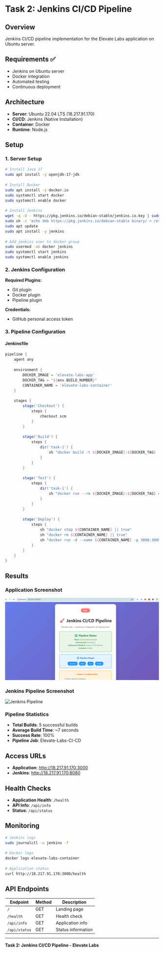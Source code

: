 # Task 2: Jenkins CI/CD Pipeline

## Overview
Jenkins CI/CD pipeline implementation for the Elevate Labs application on Ubuntu server.

## Requirements ✅
- Jenkins on Ubuntu server
- Docker integration
- Automated testing
- Continuous deployment

## Architecture
- **Server**: Ubuntu 22.04 LTS (18.217.91.170)
- **CI/CD**: Jenkins (Native Installation)
- **Container**: Docker
- **Runtime**: Node.js

## Setup

### 1. Server Setup
```bash
# Install Java 17
sudo apt install -y openjdk-17-jdk

# Install Docker
sudo apt install -y docker.io
sudo systemctl start docker
sudo systemctl enable docker

# Install Jenkins
wget -q -O - https://pkg.jenkins.io/debian-stable/jenkins.io.key | sudo apt-key add -
sudo sh -c 'echo deb https://pkg.jenkins.io/debian-stable binary/ > /etc/apt/sources.list.d/jenkins.list'
sudo apt update
sudo apt install -y jenkins

# Add jenkins user to docker group
sudo usermod -aG docker jenkins
sudo systemctl start jenkins
sudo systemctl enable jenkins
```

### 2. Jenkins Configuration
**Required Plugins:**
- Git plugin
- Docker plugin
- Pipeline plugin

**Credentials:**
- GitHub personal access token

### 3. Pipeline Configuration

#### Jenkinsfile
```groovy
pipeline {
    agent any
    
    environment {
        DOCKER_IMAGE = 'elevate-labs-app'
        DOCKER_TAG = "${env.BUILD_NUMBER}"
        CONTAINER_NAME = 'elevate-labs-container'
    }
    
    stages {
        stage('Checkout') {
            steps {
                checkout scm
            }
        }
        
        stage('Build') {
            steps {
                dir('task-1') {
                    sh "docker build -t ${DOCKER_IMAGE}:${DOCKER_TAG} ."
                }
            }
        }
        
        stage('Test') {
            steps {
                dir('task-1') {
                    sh "docker run --rm ${DOCKER_IMAGE}:${DOCKER_TAG} npm test"
                }
            }
        }
        
        stage('Deploy') {
            steps {
                sh "docker stop ${CONTAINER_NAME} || true"
                sh "docker rm ${CONTAINER_NAME} || true"
                sh "docker run -d --name ${CONTAINER_NAME} -p 3000:3000 ${DOCKER_IMAGE}:${DOCKER_TAG}"
            }
        }
    }
}
```

## Results

### Application Screenshot
![Task 2 Application](task-1/images/task-2-app.png)

### Jenkins Pipeline Screenshot
![Jenkins Pipeline](task-1/images/Jenkins-pipeline.png)

### Pipeline Statistics
- **Total Builds**: 5 successful builds
- **Average Build Time**: ~7 seconds
- **Success Rate**: 100%
- **Pipeline Job**: Elevate-Labs-CI-CD

## Access URLs
- **Application**: http://18.217.91.170:3000
- **Jenkins**: http://18.217.91.170:8080

## Health Checks
- **Application Health**: `/health`
- **API Info**: `/api/info`
- **Status**: `/api/status`

## Monitoring
```bash
# Jenkins logs
sudo journalctl -u jenkins -f

# Docker logs
docker logs elevate-labs-container

# Application status
curl http://18.217.91.170:3000/health
```

## API Endpoints
| Endpoint | Method | Description |
|----------|--------|-------------|
| `/` | GET | Landing page |
| `/health` | GET | Health check |
| `/api/info` | GET | Application info |
| `/api/status` | GET | Status information |

---

**Task 2: Jenkins CI/CD Pipeline - Elevate Labs** 